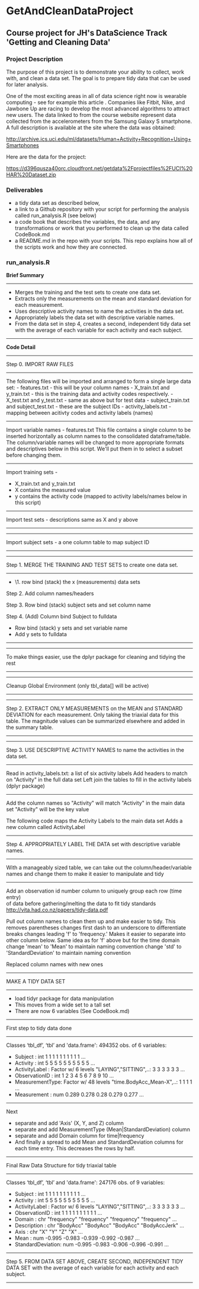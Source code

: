 GetAndCleanDataProject
======================

## Course project for JH's DataScience Track 'Getting and Cleaning Data'

### Project Description

The purpose of this project is to demonstrate your ability to collect, work with, and clean a data set. The goal is to prepare tidy data that can be used for later analysis.

One of the most exciting areas in all of data science right now is wearable computing - see for example this article . Companies like Fitbit, Nike, and Jawbone Up are racing to develop the most advanced algorithms to attract new users. The data linked to from the course website represent data collected from the accelerometers from the Samsung Galaxy S smartphone. A full description is available at the site where the data was obtained:

http://archive.ics.uci.edu/ml/datasets/Human+Activity+Recognition+Using+Smartphones

Here are the data for the project:

https://d396qusza40orc.cloudfront.net/getdata%2Fprojectfiles%2FUCI%20HAR%20Dataset.zip 

### Deliverables

* a tidy data set as described below, 
* a link to a Github repository with your script for performing the analysis called run_analysis.R (see below)
* a code book that describes the variables, the data, and any transformations or work that you performed to clean up the data called CodeBook.md
* a README.md in the repo with your scripts. This repo explains how all of the scripts work and how they are connected. 

### run_analysis.R 

__Brief Summary__

****

* Merges the training and the test sets to create one data set.
* Extracts only the measurements on the mean and standard deviation for each measurement. 
* Uses descriptive activity names to name the activities in the data set.
* Appropriately labels the data set with descriptive variable names. 
* From the data set in step 4, creates a second, independent tidy data set with the average of each variable for each activity and each subject.

****

__Code Detail__

****

Step 0. IMPORT RAW FILES

****

The following files will be imported and arranged to form a single large data set: 
      - features.txt - this will be your column names
      - X_train.txt and y_train.txt - this is the training data and activity codes respectively.
      - X_test.txt and y_test.txt - same as above but for test data
      - subject_train.txt and subject_test.txt - these are the subject IDs
      - activity_labels.txt - mapping between acitivty codes and activity labels (names)

****

Import variable names - features.txt
This file contains a single column to be inserted horizontally as column names to the consolidated dataframe/table. The column/variable names will be changed to more appropriate formats and descriptives below in this script. We'll put them in to select a subset before changing them.

****

Import training sets - 
* X_train.txt and y_train.txt
* X contains the measured value
* y contains the activity code (mapped to activity labels/names below in this script)

****
 Import test sets - descriptions same as X and y above
****

****
 Import subject sets - a one column table to map subject ID
****

****
 Step 1. MERGE THE TRAINING AND TEST SETS to create one data set.
****
* \1. row bind (stack) the x (measurements) data sets

 Step 2. Add column names/headers

 Step 3. Row bind (stack) subject sets and set column name

 Step 4. (Add) Column bind Subject to fulldata

* Row bind (stack) y sets and set variable name
* Add y sets to fulldata 
****

****
 To make things easier, use the dplyr package for 
 cleaning and tidying the rest
****

****
 Cleanup Global Environment (only tbl_data[] will be active)
****

****
 Step 2. EXTRACT ONLY MEASUREMENTS on the MEAN and STANDARD DEVIATION for 
 each measurement. Only taking the triaxial data for this table.
 The magnitude values can be summarized elsewhere and added in the summary
 table.
****

****
 Step 3. USE DESCRIPTIVE ACTIVITY NAMES to name the activities in the data set.
****
 Read in activity_labels.txt: a list of six activity labels
 Add headers to match on "Activity" in the full data set
 Left join the tables to fill in the activity labels (dplyr package)
****
 Add the column names so "Activity" will match "Activity" in the main data set
 "Activity" will be the key value

 The following code maps the Activity Labels to the main data set
 Adds a new column called ActivityLabel
****
 Step 4. APPROPRIATELY LABEL THE DATA set with descriptive variable names. 
****
 With a manageably sized table, we can take out the column/header/variable 
 names and change them to make it easier to manipulate and tidy
****

 Add an observation id number column to uniquely group each row (time entry)  
 of data before gathering/melting the data to fit tidy standards
 http://vita.had.co.nz/papers/tidy-data.pdf

 Pull out column names to clean them up and make easier to tidy. 
 This removes parentheses
 changes first dash to an underscore to differentiate breaks
 changes leading 'f' to 'frequency.' Makes it easier to separate into other column below.
 Same idea as for 'f' above but for the time domain change 'mean' to 'Mean' to maintain naming convention
 change 'std' to 'StandardDeviation' to maintain naming convention

 Replaced column names with new ones

****
 MAKE A TIDY DATA SET
****
* load tidyr package for data manipulation
* This moves from a wide set to a tall set 
* There are now 6 variables (See CodeBook.md)

****
 First step to tidy data done
****
Classes ‘tbl_df’, ‘tbl’ and 'data.frame':        494352 obs. of  6 variables:
 - Subject        : int  1 1 1 1 1 1 1 1 1 1 ...
 - Activity       : int  5 5 5 5 5 5 5 5 5 5 ...
 - ActivityLabel  : Factor w/ 6 levels "LAYING","SITTING",..: 3 3 3 3 3 3 ...
 - ObservationID          : int  1 2 3 4 5 6 7 8 9 10 ...
 - MeasurementType: Factor w/ 48 levels "time.BodyAcc_Mean-X",..: 1 1 1 1 ...
 - Measurement    : num  0.289 0.278 0.28 0.279 0.277 ...
****
Next 
* separate and add 'Axis' (X, Y, and Z) column
* separate and add MeasurementType (Mean|StandardDeviation) column
* separate and add Domain column for time|frequency
* And finally a spread to add Mean and StandardDeviation columns for each time entry. This decreases the rows by half.

****
 Final Raw Data Structure for tidy triaxial table
****
 Classes ‘tbl_df’, ‘tbl’ and 'data.frame':        247176 obs. of  9 variables:
 - Subject          : int  1 1 1 1 1 1 1 1 1 1 ...
 - Activity         : int  5 5 5 5 5 5 5 5 5 5 ...
 - ActivityLabel    : Factor w/ 6 levels "LAYING","SITTING",..: 3 3 3 3 3 3 ...
 - ObservationID    : int  1 1 1 1 1 1 1 1 1 1 ...
 - Domain           : chr  "frequency" "frequency" "frequency" "frequency" ...
 - Description      : chr  "BodyAcc" "BodyAcc" "BodyAcc" "BodyAccJerk" ...
 - Axis             : chr  "X" "Y" "Z" "X" ...
 - Mean             : num  -0.995 -0.983 -0.939 -0.992 -0.987 ...
 - StandardDeviation: num  -0.995 -0.983 -0.906 -0.996 -0.991 ...

****
 Step 5. FROM DATA SET ABOVE, CREATE SECOND, INDEPENDENT TIDY DATA SET 
 with the average of each variable for each activity and each subject.
****
